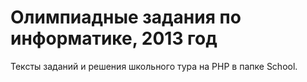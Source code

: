 Олимпиадные задания по информатике, 2013 год
============
Тексты заданий и решения школьного тура на PHP в папке School. 